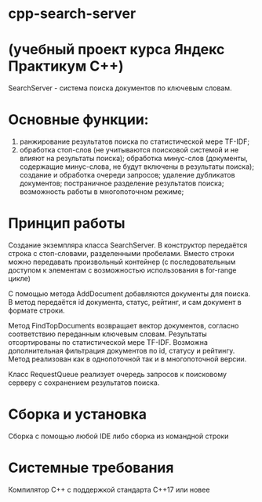 # cpp-search-server 
# (учебный проект курса Яндекс Практикум C++)
SearchServer - система поиска документов по ключевым словам.

# Основные функции:

1) ранжирование результатов поиска по статистической мере TF-IDF;
2) обработка стоп-слов (не учитываются поисковой системой и не влияют на результаты поиска);
обработка минус-слов (документы, содержащие минус-слова, не будут включены в результаты поиска);
создание и обработка очереди запросов;
удаление дубликатов документов;
постраничное разделение результатов поиска;
возможность работы в многопоточном режиме;
# Принцип работы
Создание экземпляра класса SearchServer. В конструктор передаётся строка с стоп-словами, разделенными пробелами. Вместо строки можно передавать произвольный контейнер (с последовательным доступом к элементам с возможностью использования в for-range цикле)

С помощью метода AddDocument добавляются документы для поиска. В метод передаётся id документа, статус, рейтинг, и сам документ в формате строки.

Метод FindTopDocuments возвращает вектор документов, согласно соответствию переданным ключевым словам. Результаты отсортированы по статистической мере TF-IDF. Возможна дополнительная фильтрация документов по id, статусу и рейтингу. Метод реализован как в однопоточной так и в многопоточной версии.

Класс RequestQueue реализует очередь запросов к поисковому серверу с сохранением результатов поиска.

# Сборка и установка
Сборка с помощью любой IDE либо сборка из командной строки

# Системные требования
Компилятор С++ с поддержкой стандарта C++17 или новее
